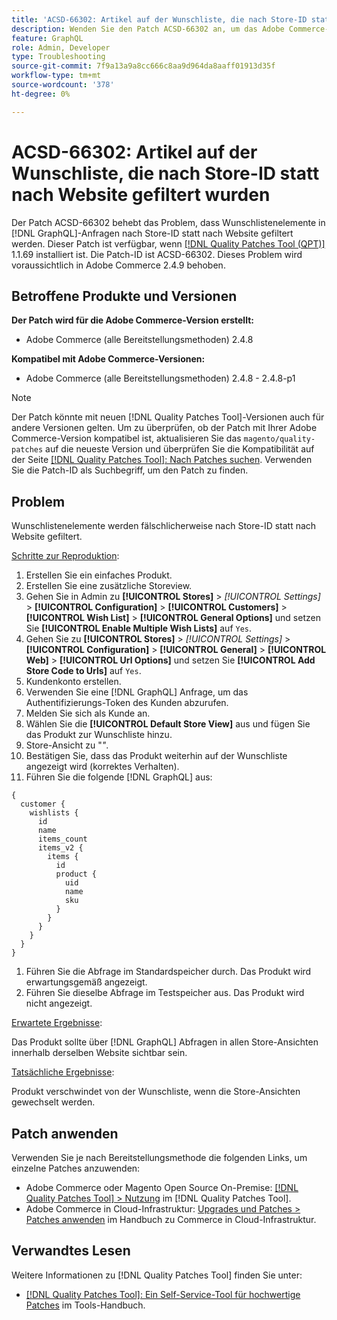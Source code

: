 ```yaml
---
title: 'ACSD-66302: Artikel auf der Wunschliste, die nach Store-ID statt nach Website gefiltert wurden'
description: Wenden Sie den Patch ACSD-66302 an, um das Adobe Commerce-Problem zu beheben, bei dem Wunschlistenelemente nach Store-ID anstelle von Website- [!DNL GraphQL]  gefiltert werden.
feature: GraphQL
role: Admin, Developer
type: Troubleshooting
source-git-commit: 7f9a13a9a8cc666c8aa9d964da8aaff01913d35f
workflow-type: tm+mt
source-wordcount: '378'
ht-degree: 0%

---
```



# ACSD-66302: Artikel auf der Wunschliste, die nach Store-ID statt nach Website gefiltert wurden

Der Patch ACSD-66302 behebt das Problem, dass Wunschlistenelemente in [!DNL GraphQL]-Anfragen nach Store-ID statt nach Website gefiltert werden. Dieser Patch ist verfügbar, wenn [[!DNL Quality Patches Tool (QPT)]](/help/tools/quality-patches-tool/quality-patches-tool-to-self-serve-quality-patches.md) 1.1.69 installiert ist. Die Patch-ID ist ACSD-66302. Dieses Problem wird voraussichtlich in Adobe Commerce 2.4.9 behoben.

## Betroffene Produkte und Versionen

**Der Patch wird für die Adobe Commerce-Version erstellt:**

* Adobe Commerce (alle Bereitstellungsmethoden) 2.4.8

**Kompatibel mit Adobe Commerce-Versionen:**

* Adobe Commerce (alle Bereitstellungsmethoden) 2.4.8 - 2.4.8-p1

>[!NOTE]
>
>Der Patch könnte mit neuen [!DNL Quality Patches Tool]-Versionen auch für andere Versionen gelten. Um zu überprüfen, ob der Patch mit Ihrer Adobe Commerce-Version kompatibel ist, aktualisieren Sie das `magento/quality-patches` auf die neueste Version und überprüfen Sie die Kompatibilität auf der Seite [[!DNL Quality Patches Tool]: Nach Patches suchen](https://experienceleague.adobe.com/tools/commerce-quality-patches/index.html). Verwenden Sie die Patch-ID als Suchbegriff, um den Patch zu finden.

## Problem

Wunschlistenelemente werden fälschlicherweise nach Store-ID statt nach Website gefiltert.

<u>Schritte zur Reproduktion</u>:

1. Erstellen Sie ein einfaches Produkt.
1. Erstellen Sie eine zusätzliche Storeview.
1. Gehen Sie in Admin zu **[!UICONTROL Stores]** > *[!UICONTROL Settings]* > **[!UICONTROL Configuration]** > **[!UICONTROL Customers]** > **[!UICONTROL Wish List]** > **[!UICONTROL General Options]** und setzen Sie **[!UICONTROL Enable Multiple Wish Lists]** auf `Yes`.
1. Gehen Sie zu **[!UICONTROL Stores]** > *[!UICONTROL Settings]* > **[!UICONTROL Configuration]** > **[!UICONTROL General]** > **[!UICONTROL Web]** > **[!UICONTROL Url Options]** und setzen Sie **[!UICONTROL Add Store Code to Urls]** auf `Yes`.
1. Kundenkonto erstellen.
1. Verwenden Sie eine [!DNL GraphQL] Anfrage, um das Authentifizierungs-Token des Kunden abzurufen.
1. Melden Sie sich als Kunde an.
1. Wählen Sie die **[!UICONTROL Default Store View]** aus und fügen Sie das Produkt zur Wunschliste hinzu.
1. Store-Ansicht zu &quot;*&quot;*.
1. Bestätigen Sie, dass das Produkt weiterhin auf der Wunschliste angezeigt wird (korrektes Verhalten).
1. Führen Sie die folgende [!DNL GraphQL] aus:

```
{
  customer {
    wishlists {
      id
      name
      items_count
      items_v2 {
        items {
          id
          product {
            uid
            name
            sku
          }
        }
      }
    }
  }
}
```

1. Führen Sie die Abfrage im Standardspeicher durch. Das Produkt wird erwartungsgemäß angezeigt.
1. Führen Sie dieselbe Abfrage im Testspeicher aus. Das Produkt wird nicht angezeigt.

<u>Erwartete Ergebnisse</u>:

Das Produkt sollte über [!DNL GraphQL] Abfragen in allen Store-Ansichten innerhalb derselben Website sichtbar sein.

<u>Tatsächliche Ergebnisse</u>:

Produkt verschwindet von der Wunschliste, wenn die Store-Ansichten gewechselt werden.

## Patch anwenden

Verwenden Sie je nach Bereitstellungsmethode die folgenden Links, um einzelne Patches anzuwenden:

* Adobe Commerce oder Magento Open Source On-Premise: [[!DNL Quality Patches Tool] > Nutzung](/help/tools/quality-patches-tool/usage.md) im [!DNL Quality Patches Tool].
* Adobe Commerce in Cloud-Infrastruktur: [Upgrades und Patches > Patches anwenden](https://experienceleague.adobe.com/docs/commerce-cloud-service/user-guide/develop/upgrade/apply-patches.html) im Handbuch zu Commerce in Cloud-Infrastruktur.

## Verwandtes Lesen

Weitere Informationen zu [!DNL Quality Patches Tool] finden Sie unter:

* [[!DNL Quality Patches Tool]: Ein Self-Service-Tool für hochwertige Patches](/help/tools/quality-patches-tool/quality-patches-tool-to-self-serve-quality-patches.md) im Tools-Handbuch.
